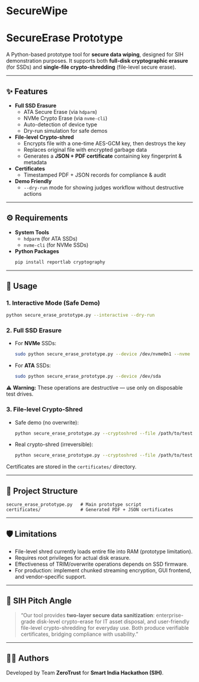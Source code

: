 # SecureWipe
# SecureErase Prototype

A Python-based prototype tool for **secure data wiping**, designed for SIH demonstration purposes. It supports both **full-disk cryptographic erasure** (for SSDs) and **single-file crypto-shredding** (file-level secure erase).

---

## ✨ Features
- **Full SSD Erasure**
  - ATA Secure Erase (via `hdparm`)
  - NVMe Crypto Erase (via `nvme-cli`)
  - Auto-detection of device type
  - Dry-run simulation for safe demos
- **File-level Crypto-shred**
  - Encrypts file with a one-time AES-GCM key, then destroys the key
  - Replaces original file with encrypted garbage data
  - Generates a **JSON + PDF certificate** containing key fingerprint & metadata
- **Certificates**
  - Timestamped PDF + JSON records for compliance & audit
- **Demo Friendly**
  - `--dry-run` mode for showing judges workflow without destructive actions

---

## ⚙️ Requirements
- **System Tools**
  - `hdparm` (for ATA SSDs)
  - `nvme-cli` (for NVMe SSDs)
- **Python Packages**
  ```bash
  pip install reportlab cryptography
  ```

---

## 🚀 Usage

### 1. Interactive Mode (Safe Demo)
```bash
python secure_erase_prototype.py --interactive --dry-run
```

### 2. Full SSD Erasure
- For **NVMe** SSDs:
  ```bash
  sudo python secure_erase_prototype.py --device /dev/nvme0n1 --nvme
  ```
- For **ATA** SSDs:
  ```bash
  sudo python secure_erase_prototype.py --device /dev/sda
  ```

⚠️ **Warning:** These operations are destructive — use only on disposable test drives.

### 3. File-level Crypto-Shred
- Safe demo (no overwrite):
  ```bash
  python secure_erase_prototype.py --cryptoshred --file /path/to/test.txt --dry-run
  ```
- Real crypto-shred (irreversible):
  ```bash
  python secure_erase_prototype.py --cryptoshred --file /path/to/test.txt
  ```

Certificates are stored in the `certificates/` directory.

---

## 📂 Project Structure
```
secure_erase_prototype.py   # Main prototype script
certificates/               # Generated PDF + JSON certificates
```

---

## 🛡️ Limitations
- File-level shred currently loads entire file into RAM (prototype limitation).
- Requires root privileges for actual disk erasure.
- Effectiveness of TRIM/overwrite operations depends on SSD firmware.
- For production: implement chunked streaming encryption, GUI frontend, and vendor-specific support.

---

## 🎯 SIH Pitch Angle
> “Our tool provides **two-layer secure data sanitization**: enterprise-grade disk-level crypto-erase for IT asset disposal, and user-friendly file-level crypto-shredding for everyday use. Both produce verifiable certificates, bridging compliance with usability.”

---

## 👨‍💻 Authors
Developed by Team **ZeroTrust** for **Smart India Hackathon (SIH)**.
